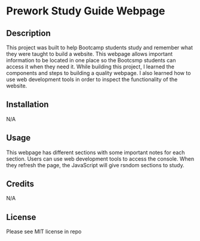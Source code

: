 # Prework Study Guide Webpage

## Description

This project was built to help Bootcamp students study and remember what they were taught to build a website. This webpage allows important information to be located in one place so the Bootcsmp students can access it when they need it. While building this project, I learned the components and steps to building a quality webpage. I also learned how to use web development tools in order to inspect the functionality of the website.

## Installation

N/A

## Usage

This webpage has different sections with some important notes for each section. Users can use web development tools to access the console. When they refresh the page, the JavaScript will give rsndom sections to study.

## Credits

N/A

## License

Please see MIT license in repo